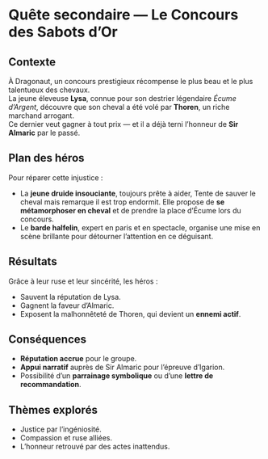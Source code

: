# Quête secondaire — Le Concours des Sabots d’Or

## Contexte
À Dragonaut, un concours prestigieux récompense le plus beau et le plus talentueux des chevaux.  
La jeune éleveuse **Lysa**, connue pour son destrier légendaire *Écume d’Argent*, découvre que son cheval a été volé par **Thoren**, un riche marchand arrogant.  
Ce dernier veut gagner à tout prix — et il a déjà terni l’honneur de **Sir Almaric** par le passé.



##  Plan des héros
Pour réparer cette injustice :
- La **jeune druide insouciante**, toujours prête à aider, Tente de sauver le cheval mais remarque il est trop endormit. Elle propose de **se métamorphoser en cheval** et de prendre la place d’Écume lors du concours.
- Le **barde halfelin**, expert en paris et en spectacle, organise une mise en scène brillante pour détourner l’attention en ce déguisant.

##  Résultats
Grâce à leur ruse et leur sincérité, les héros :
- Sauvent la réputation de Lysa.
- Gagnent la faveur d’Almaric.
- Exposent la malhonnêteté de Thoren, qui devient un **ennemi actif**.


##  Conséquences
- **Réputation accrue** pour le groupe.
- **Appui narratif** auprès de Sir Almaric pour l’épreuve d’Igarion.
- Possibilité d’un **parrainage symbolique** ou d’une **lettre de recommandation**.


## Thèmes explorés
- Justice par l’ingéniosité.
- Compassion et ruse alliées.
- L’honneur retrouvé par des actes inattendus.
